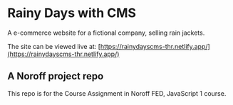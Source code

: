 # Rainy Days with CMS

A e-commerce website for a fictional company, selling rain jackets.

The site can be viewed live at: [https://rainydayscms-thr.netlify.app/](https://rainydayscms-thr.netlify.app/)

## A Noroff project repo

This repo is for the Course Assignment in Noroff FED, JavaScript 1 course.
